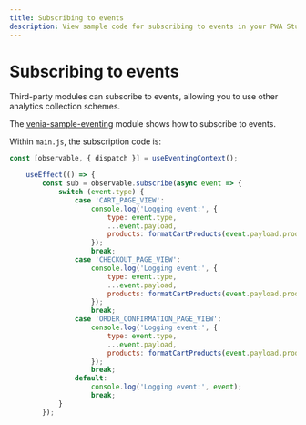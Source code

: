 ```yaml
---
title: Subscribing to events
description: View sample code for subscribing to events in your PWA Studio modules.
---
```


# Subscribing to events

Third-party modules can subscribe to events, allowing you to use other analytics collection schemes.

The [venia-sample-eventing](https://github.com/magento/pwa-studio/tree/develop/packages/extensions/venia-sample-eventing) module shows how to subscribe to events.

Within `main.js`, the subscription code is:

```javascript
const [observable, { dispatch }] = useEventingContext();

    useEffect(() => {
        const sub = observable.subscribe(async event => {
            switch (event.type) {
                case 'CART_PAGE_VIEW':
                    console.log('Logging event:', {
                        type: event.type,
                        ...event.payload,
                        products: formatCartProducts(event.payload.products)
                    });
                    break;
                case 'CHECKOUT_PAGE_VIEW':
                    console.log('Logging event:', {
                        type: event.type,
                        ...event.payload,
                        products: formatCartProducts(event.payload.products)
                    });
                    break;
                case 'ORDER_CONFIRMATION_PAGE_VIEW':
                    console.log('Logging event:', {
                        type: event.type,
                        ...event.payload,
                        products: formatCartProducts(event.payload.products)
                    });
                    break;
                default:
                    console.log('Logging event:', event);
                    break;
            }
        });
```
